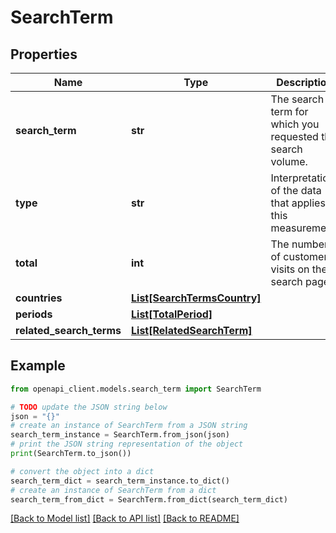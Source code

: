 # SearchTerm


## Properties

Name | Type | Description | Notes
------------ | ------------- | ------------- | -------------
**search_term** | **str** | The search term for which you requested the search volume. | 
**type** | **str** | Interpretation of the data that applies to this measurement. | 
**total** | **int** | The number of customer visits on the search page. | 
**countries** | [**List[SearchTermsCountry]**](SearchTermsCountry.md) |  | 
**periods** | [**List[TotalPeriod]**](TotalPeriod.md) |  | 
**related_search_terms** | [**List[RelatedSearchTerm]**](RelatedSearchTerm.md) |  | [optional] 

## Example

```python
from openapi_client.models.search_term import SearchTerm

# TODO update the JSON string below
json = "{}"
# create an instance of SearchTerm from a JSON string
search_term_instance = SearchTerm.from_json(json)
# print the JSON string representation of the object
print(SearchTerm.to_json())

# convert the object into a dict
search_term_dict = search_term_instance.to_dict()
# create an instance of SearchTerm from a dict
search_term_from_dict = SearchTerm.from_dict(search_term_dict)
```
[[Back to Model list]](../README.md#documentation-for-models) [[Back to API list]](../README.md#documentation-for-api-endpoints) [[Back to README]](../README.md)


